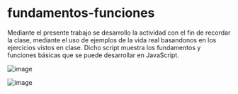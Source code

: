 # fundamentos-funciones

Mediante el presente trabajo se desarrollo la actividad con el fin de recordar la clase, mediante el uso de ejemplos
de la vida real basandonos en los ejercicios vistos en clase. Dicho script muestra los fundamentos y funciones básicas que se 
puede desarrollar en JavaScript.

![image](https://github.com/risthian-P/fundamentos-funciones/assets/117744044/3aa212de-bd9e-4570-a934-2dda16c988f8)

![image](https://github.com/risthian-P/fundamentos-funciones/assets/117744044/67c6ff43-e6a7-46fe-8417-f1ac424475c3)

